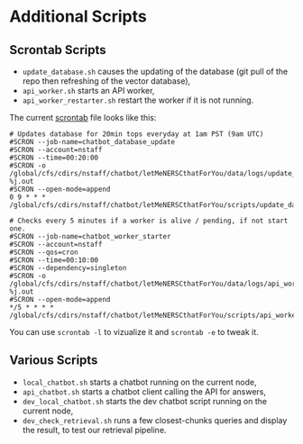 # Additional Scripts

## Scrontab Scripts

* `update_database.sh` causes the updating of the database (git pull of the repo then refreshing of the vector database),
* `api_worker.sh` starts an API worker,
* `api_worker_restarter.sh` restart the worker if it is not running.

The current [scrontab](https://docs.nersc.gov/jobs/workflow/scrontab/) file looks like this:

```shell
# Updates database for 20min tops everyday at 1am PST (9am UTC)
#SCRON --job-name=chatbot_database_update
#SCRON --account=nstaff
#SCRON --time=00:20:00
#SCRON -o /global/cfs/cdirs/nstaff/chatbot/letMeNERSCthatForYou/data/logs/update_database/output-%j.out
#SCRON --open-mode=append
0 9 * * * /global/cfs/cdirs/nstaff/chatbot/letMeNERSCthatForYou/scripts/update_database.sh

# Checks every 5 minutes if a worker is alive / pending, if not start one.
#SCRON --job-name=chatbot_worker_starter
#SCRON --account=nstaff
#SCRON --qos=cron
#SCRON --time=00:10:00
#SCRON --dependency=singleton
#SCRON -o /global/cfs/cdirs/nstaff/chatbot/letMeNERSCthatForYou/data/logs/api_worker/restarter_output-%j.out
#SCRON --open-mode=append
*/5 * * * * /global/cfs/cdirs/nstaff/chatbot/letMeNERSCthatForYou/scripts/api_worker_restarter.sh
```

You can use `scrontab -l` to vizualize it and `scrontab -e` to tweak it.

## Various Scripts

* `local_chatbot.sh` starts a chatbot running on the current node,
* `api_chatbot.sh` starts a chatbot client calling the API for answers,
* `dev_local_chatbot.sh` starts the dev chatbot script running on the current node,
* `dev_check_retrieval.sh` runs a few closest-chunks queries and display the result, to test our retrieval pipeline.
